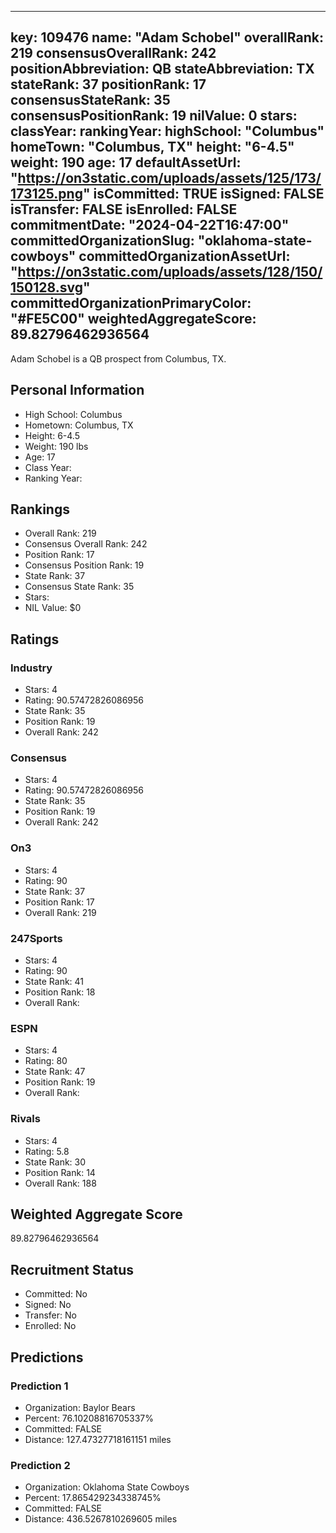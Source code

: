 ---
  key: 109476
  name: "Adam Schobel"
  overallRank: 219
  consensusOverallRank: 242
  positionAbbreviation: QB
  stateAbbreviation: TX
  stateRank: 37
  positionRank: 17
  consensusStateRank: 35
  consensusPositionRank: 19
  nilValue: 0
  stars: 
  classYear: 
  rankingYear: 
  highSchool: "Columbus"
  homeTown: "Columbus, TX"
  height: "6-4.5"
  weight: 190
  age: 17
  defaultAssetUrl: "https://on3static.com/uploads/assets/125/173/173125.png"
  isCommitted: TRUE
  isSigned: FALSE
  isTransfer: FALSE
  isEnrolled: FALSE
  commitmentDate: "2024-04-22T16:47:00"
  committedOrganizationSlug: "oklahoma-state-cowboys"
  committedOrganizationAssetUrl: "https://on3static.com/uploads/assets/128/150/150128.svg"
  committedOrganizationPrimaryColor: "#FE5C00"
  weightedAggregateScore: 89.82796462936564
  ---
  
  Adam Schobel is a QB prospect from Columbus, TX.
  
  ## Personal Information
  - High School: Columbus
  - Hometown: Columbus, TX
  - Height: 6-4.5
  - Weight: 190 lbs
  - Age: 17
  - Class Year: 
  - Ranking Year: 
  
  ## Rankings
  - Overall Rank: 219
  - Consensus Overall Rank: 242
  - Position Rank: 17
  - Consensus Position Rank: 19
  - State Rank: 37
  - Consensus State Rank: 35
  - Stars: 
  - NIL Value: $0
  
  ## Ratings
  
  ### Industry
  - Stars: 4
  - Rating: 90.57472826086956
  - State Rank: 35
  - Position Rank: 19
  - Overall Rank: 242
  
  ### Consensus
  - Stars: 4
  - Rating: 90.57472826086956
  - State Rank: 35
  - Position Rank: 19
  - Overall Rank: 242
  
  ### On3
  - Stars: 4
  - Rating: 90
  - State Rank: 37
  - Position Rank: 17
  - Overall Rank: 219
  
  ### 247Sports
  - Stars: 4
  - Rating: 90
  - State Rank: 41
  - Position Rank: 18
  - Overall Rank: 
  
  ### ESPN
  - Stars: 4
  - Rating: 80
  - State Rank: 47
  - Position Rank: 19
  - Overall Rank: 
  
  ### Rivals
  - Stars: 4
  - Rating: 5.8
  - State Rank: 30
  - Position Rank: 14
  - Overall Rank: 188
  
  ## Weighted Aggregate Score
  89.82796462936564
  
  ## Recruitment Status
  - Committed: No
  - Signed: No
  - Transfer: No
  - Enrolled: No
  
  
  
  ## Predictions
  
  ### Prediction 1
  - Organization: Baylor Bears
  - Percent: 76.10208816705337%
  - Committed: FALSE
  - Distance: 127.47327718161151 miles
  
  ### Prediction 2
  - Organization: Oklahoma State Cowboys
  - Percent: 17.865429234338745%
  - Committed: FALSE
  - Distance: 436.5267810269605 miles
  
